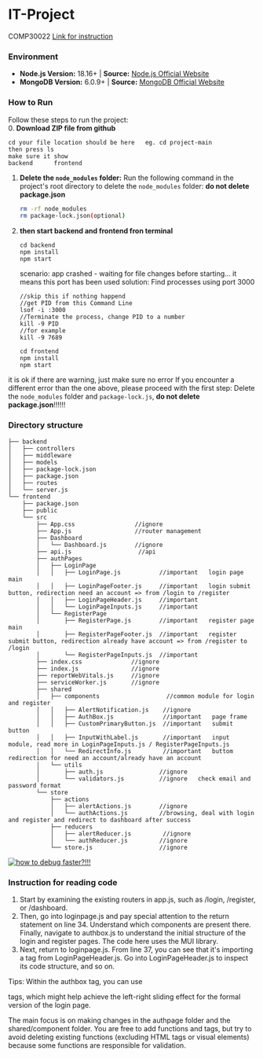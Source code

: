 # IT-Project
COMP30022
[Link for instruction](https://youtu.be/LpWXKtgOasY)
### Environment
- **Node.js Version:** 18.16+ | **Source:** [Node.js Official Website](https://nodejs.org/en)
- **MongoDB Version:** 6.0.9+ | **Source:** [MongoDB Official Website](https://www.mongodb.com/try/download/community)
### How to Run

Follow these steps to run the project:        
 0. **Download ZIP file from github**
   ```
   cd your file location should be here   eg. cd project-main
   then press ls
   make sure it show
   backend		frontend
   ```

1. **Delete the `node_modules` folder:**
   Run the following command in the project's root directory to delete the `node_modules` folder:  **do not delete package.json**
   ```sh
   rm -rf node_modules
   rm package-lock.json(optional)
2. **then start backend and frontend fron terminal**
   ```
   cd backend
   npm install
   npm start
   ```
   scenario: app crashed - waiting for file changes before starting...
   it means this port has been used
   solution:
   Find processes using port 3000
   ```
   //skip this if nothing happend
   //get PID from this Command Line
   lsof -i :3000
   //Terminate the process, change PID to a number
   kill -9 PID
   //for example
   kill -9 7689
   ```
   ```
   cd frontend
   npm install
   npm start
   ```
it is ok if there are warning, just make sure no error
If you encounter a different error than the one above, please proceed with the first step: Delete the `node_modules` folder and `package-lock.js`, **do not delete package.json**!!!!!!

   
### Directory structure

```
├── backend
│   ├── controllers
│   ├── middleware
│   ├── models
│   ├── package-lock.json
│   ├── package.json
│   ├── routes
│   └── server.js
└── frontend
    ├── package.json
    ├── public
    └── src
        ├── App.css                 //ignore
        ├── App.js                  //router management
        ├── Dashboard
        │   └── Dashboard.js        //ignore
        ├── api.js                   //api
        ├── authPages 
        │   ├── LoginPage
        │   │   ├── LoginPage.js           //important   login page main
        │   │   ├── LoginPageFooter.js     //important   login submit button, redirection need an account => from /login to /register
        │   │   ├── LoginPageHeader.js     //important
        │   │   └── LoginPageInputs.js     //important
        │   └── RegisterPage
        │       ├── RegisterPage.js        //important   register page main
        │       ├── RegisterPageFooter.js  //important   register submit button, redirection already have account => from /register to /login
        │       └── RegisterPageInputs.js  //important
        ├── index.css              //ignore
        ├── index.js               //ignore
        ├── reportWebVitals.js     //ignore
        ├── serviceWorker.js       //ignore
        ├── shared
        │   ├── components                   //common module for login and register
        │   │   ├── AlertNotification.js    //ignore  
        │   │   ├── AuthBox.js              //important   page frame
        │   │   ├── CustomPrimaryButton.js  //important   submit button
        │   │   ├── InputWithLabel.js       //important   input module, read more in LoginPageInputs.js / RegisterPageInputs.js
        │   │   └── RedirectInfo.js         //important   buttom redirection for need an account/already have an account
        │   └── utils
        │       ├── auth.js                //ignore
        │       └── validators.js          //ignore   check email and password format
        └── store
            ├── actions
            │   ├── alertActions.js        //ignore
            │   └── authActions.js         //browsing, deal with login and register and redirect to dashboard after success
            ├── reducers
            │   ├── alertReducer.js         //ignore
            │   └── authReducer.js         //ignore
            └── store.js                   //ignore
```
[![how to debug faster?!!!](https://i.postimg.cc/gj8MYTXc/2023-09-06-2-13-30.png)](https://postimg.cc/m1Z3jVyK)

### Instruction for reading code
1. Start by examining the existing routers in app.js, such as /login, /register, or /dashboard.
2. Then, go into loginpage.js and pay special attention to the return statement on line 34. Understand which components are present there. Finally, navigate to authbox.js to understand the initial structure of the login and register pages. The code here uses the MUI library.
3. Next, return to loginpage.js. From line 37, you can see that it's importing a tag from LoginPageHeader.js. Go into LoginPageHeader.js to inspect its code structure, and so on.

Tips: Within the authbox tag, you can use <div></div> tags, which might help achieve the left-right sliding effect for the formal version of the login page.

The main focus is on making changes in the authpage folder and the shared/component folder. You are free to add functions and tags, but try to avoid deleting existing functions (excluding HTML tags or visual elements) because some functions are responsible for validation.

